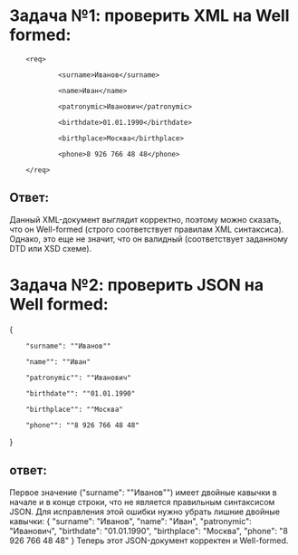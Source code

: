 # Задача №1: проверить XML на Well formed:

        <req>

                <surname>Иванов</surname>

                <name>Иван</name>

                <patronymic>Иванович</patronymic>

                <birthdate>01.01.1990</birthdate>

                <birthplace>Москва</birthplace>

                <phone>8 926 766 48 48</phone>

        </req>
## Ответ: 
Данный XML-документ выглядит корректно, поэтому можно сказать, что он Well-formed (строго соответствует правилам XML синтаксиса). Однако, это еще не значит, что он валидный (соответствует заданному DTD или XSD схеме).

# Задача №2: проверить JSON на Well formed:

{

        "surname": ""Иванов""

        "name"": ""Иван"

        "patronymic"": ""Иванович"

        "birthdate"": ""01.01.1990"

        "birthplace"": ""Москва"

        "phone"": ""8 926 766 48 48"

}

## ответ:
Первое значение ("surname": ""Иванов"") имеет двойные кавычки в начале и в конце строки, что не является правильным синтаксисом JSON. Для исправления этой ошибки нужно убрать лишние двойные кавычки:
{
            "surname": "Иванов",
            "name": "Иван",
            "patronymic": "Иванович",
            "birthdate": "01.01.1990",
            "birthplace": "Москва",
            "phone": "8 926 766 48 48"
}
Теперь этот JSON-документ корректен и Well-formed.
